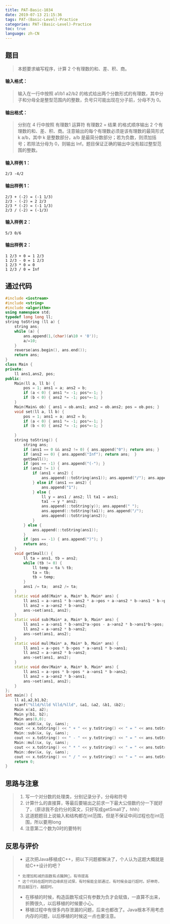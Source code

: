 ```yaml
---
title: PAT-Basic-1034
date: 2019-07-13 21:15:36
tags: PAT-(Basic-Level)-Practice
categories: PAT-(Basic-Level)-Practice
toc: true
language: zh-CN
---
```


## 题目
>本题要求编写程序，计算 2 个有理数的和、差、积、商。
#### 输入格式：
>输入在一行中按照 a1/b1 a2/b2 的格式给出两个分数形式的有理数，其中分子和分母全是整型范围内的整数，负号只可能出现在分子前，分母不为 0。
#### 输出格式：
>分别在 4 行中按照 有理数1 运算符 有理数2 = 结果 的格式顺序输出 2 个有理数的和、差、积、商。注意输出的每个有理数必须是该有理数的最简形式 k a/b，其中 k 是整数部分，a/b 是最简分数部分；若为负数，则须加括号；若除法分母为 0，则输出 Inf。题目保证正确的输出中没有超过整型范围的整数。
#### 输入样例 1：
    2/3 -4/2
#### 输出样例 1：
    2/3 + (-2) = (-1 1/3)
    2/3 - (-2) = 2 2/3
    2/3 * (-2) = (-1 1/3)
    2/3 / (-2) = (-1/3)
#### 输入样例 2：
    5/3 0/6
#### 输出样例 2：
    1 2/3 + 0 = 1 2/3
    1 2/3 - 0 = 1 2/3
    1 2/3 * 0 = 0
    1 2/3 / 0 = Inf

## 通过代码
```c++
#include <iostream>
#include <string>
#include <algorithm>
using namespace std;
typedef long long ll;
string toString (ll a) {
    string ans;
    while (a) {
        ans.append(1,(char)(a%10 + '0'));
        a/=10;
    }
    reverse(ans.begin(), ans.end());
    return ans;
}
class Main {
private:
    ll ans1,ans2, pos;
public:
    Main(ll a, ll b) {
        pos = 1; ans1 = a; ans2 = b;
        if (a < 0) { ans1 *= -1; pos*=-1; }
        if (b < 0) { ans2 *= -1; pos*=-1; }
    }
    Main(Main& ob) { ans1 = ob.ans1; ans2 = ob.ans2; pos = ob.pos; }
    void set(ll a, ll b) {
        pos = 1; ans1 = a; ans2 = b;
        if (a < 0) { ans1 *= -1; pos*=-1; }
        if (b < 0) { ans2 *= -1; pos*=-1; }
        
    }
    string toString() {
        string ans;
        if (ans1 == 0 && ans2 != 0) { ans.append("0"); return ans; }
        if (ans2 == 0) { ans.append("Inf"); return ans;  }
        getSmall();
        if (pos == -1) { ans.append("(-"); }
        if (ans2 != 1) {
            if (ans1 < ans2) {
                ans.append(::toString(ans1)); ans.append("/"); ans.append(::toString(ans2));
            } else if (ans1 == ans2) {
                ans.append("1");
            } else {
                ll y = ans1 / ans2; ll ta1 = ans1;
                ta1 -= y * ans2;
                ans.append(::toString(y)); ans.append(" ");
                ans.append(::toString(ta1)); ans.append("/");
                ans.append(::toString(ans2));
            }
        } else {
            ans.append(::toString(ans1));
        }
        if (pos == -1) { ans.append(")"); }
        return ans;
    }
    void getSmall() {
        ll ta = ans1, tb = ans2;
        while (tb != 0) {
            ll temp = ta % tb;
            ta = tb;
            tb = temp;
        }
        ans1 /= ta;  ans2 /= ta;
    }
    static void add(Main* a, Main* b, Main* ans) {
        ll ans1 = a->ans1 * b->ans2 * a->pos + a->ans2 * b->ans1 * b->pos;
        ll ans2 = a->ans2 * b->ans2;
        ans->set(ans1, ans2);
    }
    static void sub(Main* a, Main* b, Main* ans) {
        ll ans1 = a->ans1 * b->ans2*a->pos - a->ans2 * b->ans1*b->pos;
        ll ans2 = a->ans2 * b->ans2;
        ans->set(ans1, ans2);
    }
    static void mul(Main* a, Main* b, Main* ans) {
        ll ans1 = a->pos * b->pos * a->ans1 * b->ans1;
        ll ans2 = a->ans2 * b->ans2;
        ans->set(ans1, ans2);
    }
    static void dev(Main* a, Main* b, Main* ans) {
        ll ans1 = a->pos * b->pos * a->ans1 * b->ans2;
        ll ans2 = a->ans2 * b->ans1;
        ans->set(ans1, ans2);
    }
};
int main() {
    ll a1,a2,b1,b2;
    scanf("%lld/%lld %lld/%lld", &a1, &a2, &b1, &b2);
    Main x(a1, a2);
    Main y(b1, b2);
    Main ans(0,0);
    Main::add(&x, &y, &ans);
    cout << x.toString() << " + " << y.toString() << " = " << ans.toString() << endl;
    Main::sub(&x, &y, &ans);
    cout << x.toString() << " - " << y.toString() << " = " << ans.toString() << endl;
    Main::mul(&x, &y, &ans);
    cout << x.toString() << " * " << y.toString() << " = " << ans.toString() << endl;
    Main::dev(&x, &y, &ans);
    cout << x.toString() << " / " << y.toString() << " = " << ans.toString() << endl;
    return 0;
}
```
## 思路与注意
>1. 写一个对分数的处理类，分别记录分子，分母和符号
>2. 计算什么的直接算，等最后要输出之前求一下最大公倍数约分一下就好了，（原谅我不会约分的英文，只好写成getSmall了，hhh） 
>2. 这道题题目上说输入和结构都在int范围，但是不保证中间过程也在int范围，所以要用long
>3. 注意第二个数为0时的要特判
## 反思与评价
>* 这次把Java移植成C++，把以下问题都解决了，个人认为这题大概就是给C++设计的吧？
>```
>* 处理加和减的函数有点臃肿，有待提高
>* 这个代码在超时的边缘疯狂试探，有时候能全部通过，有时候会运行超时。好神奇，而且越压行，越超时。
>```
>* 在移植的时候，构造函数写成只有参数为负才会赋值，一直算不出来，折腾很久，以后移植的时候要小心。
>* 移植过程中有很多内存泄漏的问题，后来也都改了。Java根本不用考虑内存的问题，以后移植的时候这一点也要注意。
